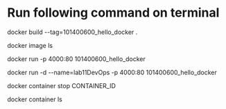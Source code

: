 # Run following command on terminal

docker build --tag=101400600_hello_docker .

docker image ls

docker run -p 4000:80 101400600_hello_docker

docker run -d --name=lab11DevOps -p 4000:80 101400600_hello_docker

docker container stop CONTAINER_ID

docker container ls
